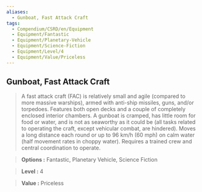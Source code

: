```yaml
---
aliases:
  - Gunboat, Fast Attack Craft
tags:
  - Compendium/CSRD/en/Equipment
  - Equipment/Fantastic
  - Equipment/Planetary-Vehicle
  - Equipment/Science-Fiction
  - Equipment/Level/4
  - Equipment/Value/Priceless
---
```

  
    
## Gunboat, Fast Attack Craft    
    
>A fast attack craft (FAC) is relatively small and agile (compared to more massive warships), armed with anti-ship missiles, guns, and/or torpedoes. Features both open decks and a couple of completely enclosed interior chambers. A gunboat is cramped, has little room for food or water, and is not as seaworthy as it could be (all tasks related to operating the craft, except vehicular combat, are hindered). Moves a long distance each round or up to 96 km/h (60 mph) on calm water (half movement rates in choppy water). Requires a trained crew and central coordination to operate.    
> **Options :** Fantastic, Planetary Vehicle, Science Fiction    
> **Level :** 4    
> **Value :** Priceless